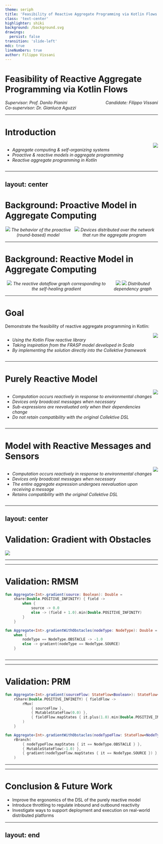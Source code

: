 ```yaml
---
theme: seriph
title: 'Feasibility of Reactive Aggregate Programming via Kotlin Flows'
class: 'text-center'
highlighter: shiki
background: /background.svg
drawings:
  persist: false
transition: 'slide-left'
mdc: true
lineNumbers: true
author: Filippo Vissani
---
```


# Feasibility of Reactive Aggregate Programming via Kotlin Flows

<style>
.flex-container {
  display: flex;
  justify-content: space-between;
  font-style: italic;
}
.left-col {
    text-align: start;
}
.right-col {
    text-align: end;
    margin-left: auto;
}
</style>

<div class="flex-container">
    <div class="m-5 left-col">
        Supervisor: Prof. Danilo Pianini
        <br />
        Co-supervisor: Dr. Gianluca Aguzzi
    </div>
    <div class="m-5 right-col">
        Candidate: Filippo Vissani
    </div>
</div>

<!--
Buongiorno, sono Filippo Vissani e la mia tesi tratta la fattibilità della programmazione aggregata reattiva in Kotlin.
-->

---

# Introduction

<style>
.flex-container {
  display: flex;
}
</style>

<div class="flex-container">
    <div class="m-5">
        <ul>
            <li>Aggregate computing & self-organizing systems</li>
            <li>Proactive & reactive models in aggregate programming</li>
            <li>Reactive aggregate programming in Kotlin</li>
        </ul>
    </div>
    <div class="m-5">
        <center>
            <img src="/iot.png" />
        </center>
    </div>
</div>

<!--
L'aggregate computing è un metodo per coordinare sistemi distribuiti complessi. Questo approccio permette di concentrarsi sul macro-comportamento dell'intero sistema anziché sulle relazioni tra i dispositivi, i loro pari e l'ambiente in cui si trovano. L'aggregate computing è particolarmente adatto per scenari in cui il sistema distribuito:
-  È aperto, ovvero può cambiare o subire guasti imprevisti.
- Coinvolge un vasto numero di dispositivi che necessitano di astrazioni per il coordinamento.
- Deve avere la capacità di rispondere a eventi significativi per garantire la resilienza.

La maggior parte linguaggi per la programmazione aggregata utilizza un modello di esecuzione basato su round, in cui i dispositivi valutano ripetutamente il loro programma in modo ciclico o periodico. Questo approccio è semplice, ma manca di flessibilità per quanto riguarda la risposta ai cambiamenti dell'ambiente. Recentemente è stato proposto un nuovo modello, chiamato FRASP, implementato in Scala, che risolve questo problema facendo uso del paradigma reattivo.

L'obiettivo della tesi è quello di dimostrare la fattibilità della programmazione aggregata reattiva in Kotlin prendendo ispirazione da FRASP.
-->

---
layout: center
---

# Background: Proactive Model in Aggregate Computing

<style>
.flex-container {
  display: flex;
}
</style>

<div class="flex-container">
    <div class="m-5">
        <center>
            <img src="/proactive-model.svg" />
            The behavior of the proactive (round-based) model
        </center>
    </div>
    <div class="m-5">
        <center>
            <img src="/neighbors.svg" />
            Devices distributed over the network that run the aggregate program
        </center>
    </div>
</div>

<!--
Partiamo presentando le differenze tra il modello proattivo e quello reattivo:

Nel modello proattivo i dispositivi eseguono ciclicamente i round, dove per ogni round valutano l'espressione aggregata considerando il contesto relativo a quel round. Ogni round è suddiviso in tre fasi:

- Inizialmente viene definito il contesto locale sulla base dei messaggi dei vicini e sullo stato dei sensori.
- L'espressione aggregata viene valutata considerando il contesto locale e viene generato un export come risultato.
- L'export viene mandato in broadcast a tutti i vicini, che lo useranno per i loro round futuri.

In questo modello:
- La computazione avviene indipendente dal fatto che ci siano cambiamneti nell'ambiente.
- Non è possibile reagire ai cambiamenti dell'ambiente direttamente.
- L'intera espressione aggregata viene rivalutata interamente ad ogni round.
- Gli export vengono mandati anche nel caso in cui non ci siano cambiamenti.
-->

---

# Background: Reactive Model in Aggregate Computing

<style>
.flex-container {
  display: flex;
}
</style>

<div class="flex-container">
    <div class="m-5">
        <center>
            <img src="/gradient-dependencies.svg" />
            The reactive dataflow graph corresponding to the self-healing gradient
        </center>
    </div>
    <div class="m-5">
        <center>
            <img src="/gradient-dependencies-distributed.svg" />
            <img src="/gradient-dependencies-devices.svg" />
            Distributed dependency graph
        </center>
    </div>
</div>

<!--
Il modello reattivo fornisce lo stato dei sensori e le informazioni dei vicini in maniera reattiva. Inoltre, questo modello consente di esprimere l'espressione aggregata come un grafo di sotto-espressioni, dove ogni sotto-espressione ritorna un valore reattivo.

Qui ad esempio vediamo lo schema di dipendenze dell'espressione aggregata relativa al gradiente. Nel momento in cui lo stato di un sensore cambia o viene ricevuto un messaggio da un vicino, viene rivalutata solo la parte di sotto-espressione interessata.
-->

---

# Goal

<p></p>

Demonstrate the feasibility of reactive aggregate programming in Kotlin:

<style>
.flex-container {
  display: flex;
}
</style>

<div class="flex-container">
    <div class="m-5">
        <ul>
            <li>Using the Kotlin Flow reactive library</li>
            <li>Taking inspiration from the FRASP model developed in Scala</li>
            <li>By implementing the solution directly into the Collektive framework</li>
        </ul>
    </div>
    <div class="m-5">
        <center>
            <img src="/collektive.png" />
        </center>
    </div>
</div>

<!--
L'obiettivo della tesi è dimostrare la fattiblità della programmazione aggregata reattiva in Kotlin:
- Utilizzando la libreria reattiva Flow.
- Prendendo ispirazione da FRASP, implementato in Scala usando Sodium come libreria reattiva.
- Implementando la soluzione nel framework Collektive, che al momento implementa solo il modello proattivo.

Dopo una prima fase di analisi, sono state individuate due possibili soluzioni per integrare il paradigma reattivo in Collektive: un modello puramente reattivo e un modello in cui sono reattivi solo i sensori e i messaggi dei dispositivi.
-->

---

# Purely Reactive Model

<style>
.flex-container {
  display: flex;
}
</style>

<div class="flex-container">
    <div class="m-5">
        <ul>
            <li>Computation occurs reactively in response to environmental changes</li>
            <li>Devices only broadcast messages when necessary</li>
            <li>Sub-expressions are reevaluated only when their dependencies change</li>
            <li>Do not retain compatibility with the original Collektive DSL</li>
        </ul>
    </div>
    <div class="m-5">
        <center>
            <img src="/prm.svg" />
        </center>
    </div>
</div>

<!--
Il modello puramente reattivo rispetta la base teorica fornita da FRASP:

- I sensori e i messaggi vengono modellati come reattivi.
- Vengono gestite le dipendenze delle sotto-espressioni in maniera reattiva, questo implica che i costrutti aggregati sono vincolati al tipo Flow.
- Non viene mantenuta la compatibilità con il DSL attuale, dato che la signature dei costrutti viene modificata.
- L'introduzione dei flow direttamente nei costrutti aggregati comporta un calo dell'ergonomia rispetto al DSL originale, nella parte delle validazioni verrà fatta un'analisi più approfondita su questo aspetto.
-->

---

# Model with Reactive Messages and Sensors

<style>
.flex-container {
  display: flex;
}
</style>

<div class="flex-container">
    <div class="m-5">
        <ul>
            <li>Computation occurs reactively in response to environmental changes</li>
            <li>Devices only broadcast messages when necessary</li>
            <li>The entire aggregate expression undergoes reevaluation upon receiving a message</li>
            <li>Retains compatibility with the original Collektive DSL</li>
        </ul>
    </div>
    <div class="m-5">
        <center>
            <img src="/rmsm.svg" />
        </center>
    </div>
</div>

<!--
Il secondo modello proposto si limita ad introdurre il paradigma reattivo nei messaggi e nei sensori. Non vengono quindi gestite le dipendenze delle sotto-espressioni. Quindi, al variare dello stato dei sensori e dei messaggi l'intera espressione aggregata viene rivalutata. Questo modello mantiene la compatibilità con il DSL attuale, dato che non vincola i costrutti aggregati al tipo Flow.
-->

---
layout: center
---

# Validation: Gradient with Obstacles

<img src="/gradient-environment.png" class="m-10 h-100" />

<!--
In fase di validazione viene fatta un'analisi sull'ergonomia dei DSL relativi ai modelli proposti. Il programma aggregato scelto per effettuare questa valutazione è il gradiente con ostacoli.
Il self-healing gradient è un comportamento distribuito che si auto-stabilizza, in ciascun dispositivo del sistema distribuito, ad un valore che denota la sua distanza minima dal nodo sorgente più vicino, calcolato sommando le distanze da vicino a vicino lungo il percorso più breve verso la sorgente, adattandosi ai cambiamenti dell’insieme della sorgente e delle distanze.
In questa slide viene presentato l'ambiente in cui il gradiente viene eseguito:
- I dispositivi sono posizionati in una griglia di 5 righe e 5 colonne.
- Ogni dispositivo ha come vicini quelli che trova per primi sull'asse orizzontale e verticale.
- Il dispositivo con ID 0 è la sorgente.
- I dispositivi con ID 2, 7 e 12 vengono considerati come ostacoli.
-->

---
---

# Validation: RMSM

```kt {all|9-13|1-7|all}
fun Aggregate<Int>.gradient(source: Boolean): Double =
    share(Double.POSITIVE_INFINITY) { field ->
        when {
            source -> 0.0
            else -> (field + 1.0).min(Double.POSITIVE_INFINITY)
        }
    }

fun Aggregate<Int>.gradientWithObstacles(nodeType: NodeType): Double =
    when {
        nodeType == NodeType.OBSTACLE -> -1.0
        else -> gradient(nodeType == NodeType.SOURCE)
    }
    
```

---
---

# Validation: PRM

```kt {all|10-15|1-8|all}
fun Aggregate<Int>.gradient(sourceFlow: StateFlow<Boolean>): StateFlow<Double> =
    rShare(Double.POSITIVE_INFINITY) { fieldFlow ->
        rMux(
            { sourceFlow },
            { MutableStateFlow(0.0) },
            { fieldFlow.mapStates { it.plus(1.0).min(Double.POSITIVE_INFINITY) } },
        )
    }

fun Aggregate<Int>.gradientWithObstacles(nodeTypeFlow: StateFlow<NodeType>): StateFlow<Double> =
    rBranch(
        { nodeTypeFlow.mapStates { it == NodeType.OBSTACLE } },
        { MutableStateFlow(-1.0) },
        { gradient(nodeTypeFlow.mapStates { it == NodeType.SOURCE }) },
    )
```

---
---

# Conclusion & Future Work

- Improve the ergonomics of the DSL of the purely reactive model
- Introduce throttling to regulate inbound and outbound reactivity
- Investigate ways to support deployment and execution on real-world distributed platforms

---
layout: end
---
